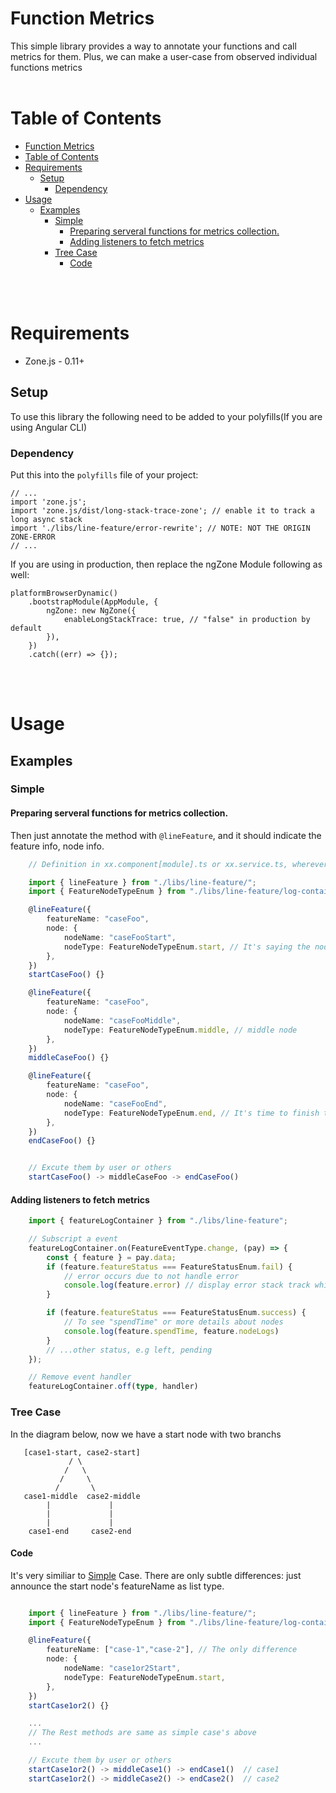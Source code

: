 

# Function Metrics
This simple library provides a way to annotate your functions and call metrics for them.
Plus, we can make a user-case from observed individual functions metrics
<br>
<br>
# Table of Contents

- [Function Metrics](#function-metrics)
- [Table of Contents](#table-of-contents)
- [Requirements](#requirements)
  - [Setup](#setup)
    - [Dependency](#dependency)
- [Usage](#usage)
  - [Examples](#examples)
    - [Simple](#simple)
      - [Preparing serveral functions for metrics collection.](#preparing-serveral-functions-for-metrics-collection)
      - [Adding listeners to fetch metrics](#adding-listeners-to-fetch-metrics)
    - [Tree Case](#tree-case)
      - [Code](#code)

<br>
<br>

# Requirements

* Zone.js - 0.11+

## Setup
To use this library the following need to be added to your polyfills(If you are using Angular CLI)


### Dependency
Put this into the `polyfills` file of your project:

```
// ...
import 'zone.js';
import 'zone.js/dist/long-stack-trace-zone'; // enable it to track a long async stack
import './libs/line-feature/error-rewrite'; // NOTE: NOT THE ORIGIN ZONE-ERROR
// ...
```

If you are using in production, then replace the ngZone Module following as well:
```
platformBrowserDynamic()
	.bootstrapModule(AppModule, {
		ngZone: new NgZone({
			enableLongStackTrace: true, // "false" in production by default
		}),
	})
	.catch((err) => {});
```
<br>
<br>

# Usage

## Examples

### Simple

#### Preparing serveral functions for metrics collection.

Then just annotate the method with `@lineFeature`,
and it should indicate the feature info, node info.

```typescript
    // Definition in xx.component[module].ts or xx.service.ts, wherever they located.

    import { lineFeature } from "./libs/line-feature/";
    import { FeatureNodeTypeEnum } from "./libs/line-feature/log-container";

    @lineFeature({
        featureName: "caseFoo",
        node: {
            nodeName: "caseFooStart",
            nodeType: FeatureNodeTypeEnum.start, // It's saying the node to start a feature
        },
    })
    startCaseFoo() {}

    @lineFeature({
        featureName: "caseFoo",
        node: {
            nodeName: "caseFooMiddle",
            nodeType: FeatureNodeTypeEnum.middle, // middle node
        },
    })
    middleCaseFoo() {}

    @lineFeature({
        featureName: "caseFoo",
        node: {
            nodeName: "caseFooEnd",
            nodeType: FeatureNodeTypeEnum.end, // It's time to finish this "caseFoo" feature
        },
    })
    endCaseFoo() {}


    // Excute them by user or others
    startCaseFoo() -> middleCaseFoo -> endCaseFoo()
```

#### Adding listeners to fetch metrics


```typescript
    import { featureLogContainer } from "./libs/line-feature";

    // Subscript a event
    featureLogContainer.on(FeatureEventType.change, (pay) => {
        const { feature } = pay.data;
        if (feature.featureStatus === FeatureStatusEnum.fail) {
            // error occurs due to not handle error
            console.log(feature.error) // display error stack track which includes async parts of
        }

        if (feature.featureStatus === FeatureStatusEnum.success) {
            // To see "spendTime" or more details about nodes
            console.log(feature.spendTime, feature.nodeLogs)
        }
        // ...other status, e.g left, pending
    });

    // Remove event handler
    featureLogContainer.off(type, handler)
```


### Tree Case
In the diagram below, now we have a start node with two branchs
```
   [case1-start, case2-start]
             / \
            /   \
           /     \
          /       \
   case1-middle  case2-middle
		|             |
		|			  |
		|			  |
    case1-end     case2-end
```
#### Code
It's very similiar to [Simple](#simple) Case. There are only subtle differences: just announce the start node's featureName as list type.

```typescript

    import { lineFeature } from "./libs/line-feature/";
    import { FeatureNodeTypeEnum } from "./libs/line-feature/log-container";

    @lineFeature({
        featureName: ["case-1","case-2"], // The only difference
        node: {
            nodeName: "case1or2Start",
            nodeType: FeatureNodeTypeEnum.start,
        },
    })
    startCase1or2() {}

    ...
    // The Rest methods are same as simple case's above
    ...

    // Excute them by user or others
    startCase1or2() -> middleCase1() -> endCase1()  // case1
    startCase1or2() -> middleCase2() -> endCase2()  // case2
```

